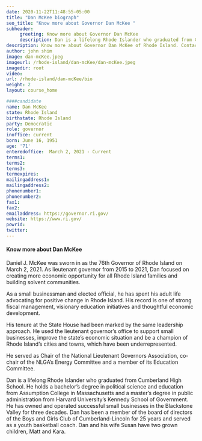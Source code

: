 ```yaml
---
date: 2020-11-22T11:48:55-05:00
title: "Dan McKee biograph"
seo_title: "Know more about Governor Dan McKee "
subheader:
     greeting: Know more about Governor Dan McKee 
     description: Dan is a lifelong Rhode Islander who graduated from Cumberland High School. He holds a bachelor’s degree in political science and education from Assumption College in Massachusetts and a master’s degree in public administration from Harvard University’s Kennedy School of Government. He has owned and operated successful small businesses in the Blackstone Valley for three decades. Dan has been a member of the board of directors of the Boys and Girls Club of Cumberland-Lincoln for 25 years and served as a youth basketball coach. Dan and his wife Susan have two grown children, Matt and Kara.
description: Know more about Governor Dan McKee of Rhode Island. Contact information for Dan McKee includes her email address, phone number, and mailing address.
author: john shim
image: dan-mcKee.jpeg
imageurl: /rhode-island/dan-mcKee/dan-mcKee.jpeg
imagedir: root
video:
url: /rhode-island/dan-mcKee/bio
weight: 2
layout: course_home

####candidate
name: Dan McKee
state: Rhode Island
birthstate: Rhode Island
party: Democratic
role: governor
inoffice: current
born: June 16, 1951
age: '71'
enteredoffice:	March 2, 2021 - Current
terms1: 
terms2: 
terms3: 
termexpires:	
mailingaddress1: 
mailingaddress2:		
phonenumber1: 
phonenumber2:	
fax1: 
fax2: 
emailaddress: https://governor.ri.gov/
website: https://www.ri.gov/
powrid: 
twitter:
---
```






#### Know more about Dan McKee 
Daniel J. McKee was sworn in as the 76th Governor of Rhode Island on March 2, 2021. As lieutenant governor from 2015 to 2021, Dan focused on creating more economic opportunity for all Rhode Island families and building solvent communities.

As a small businessman and elected official, he has spent his adult life advocating for positive change in Rhode Island. His record is one of strong fiscal management, visionary education initiatives and thoughtful economic development.

His tenure at the State House had been marked by the same leadership approach. He used the lieutenant governor’s office to support small businesses, improve the state’s economic situation and be a champion of Rhode Island’s cities and towns, which have been underrepresented.

He served as Chair of the National Lieutenant Governors Association, co-chair of the NLGA’s Energy Committee and a member of its Education Committee.

Dan is a lifelong Rhode Islander who graduated from Cumberland High School. He holds a bachelor’s degree in political science and education from Assumption College in Massachusetts and a master’s degree in public administration from Harvard University’s Kennedy School of Government. He has owned and operated successful small businesses in the Blackstone Valley for three decades. Dan has been a member of the board of directors of the Boys and Girls Club of Cumberland-Lincoln for 25 years and served as a youth basketball coach.
Dan and his wife Susan have two grown children, Matt and Kara.